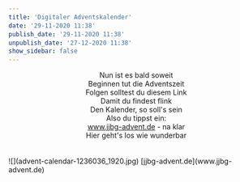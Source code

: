 ```yaml
---
title: 'Digitaler Adventskalender'
date: '29-11-2020 11:38'
publish_date: '29-11-2020 11:38'
unpublish_date: '27-12-2020 11:38'
show_sidebar: false
---
```


<center>Nun ist es bald soweit<br>
Beginnen tut die Adventszeit<br>
Folgen solltest du diesem Link<br>
Damit du findest flink<br>
Den Kalender, so soll's sein<br>
Also du tippst ein:<br>
    <a href=jjbg-advent.de>www.jjbg-advent.de</a> - na klar<br>
Hier geht's los wie wunderbar</center>
<br><br>
![](advent-calendar-1236036_1920.jpg)
[jjbg-advent.de](www.jjbg-advent.de)